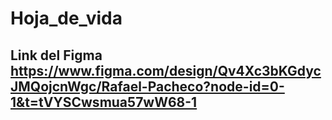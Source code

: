 # Hoja_de_vida
## Link del Figma https://www.figma.com/design/Qv4Xc3bKGdycJMQojcnWgc/Rafael-Pacheco?node-id=0-1&t=tVYSCwsmua57wW68-1

